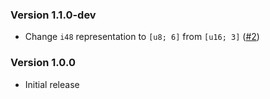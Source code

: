 ### Version 1.1.0-dev

- Change `i48` representation to `[u8; 6]` from `[u16; 3]` ([#2](https://github.com/Chubercik/i48/pull/2))

### Version 1.0.0

- Initial release
